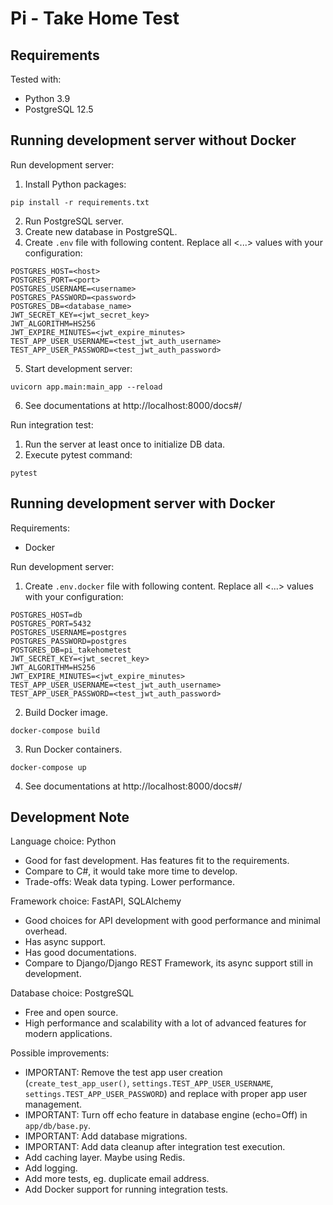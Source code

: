 # Pi - Take Home Test


## Requirements

Tested with:
- Python 3.9
- PostgreSQL 12.5


## Running development server without Docker

Run development server:
1. Install Python packages:
```
pip install -r requirements.txt
```
2. Run PostgreSQL server.
3. Create new database in PostgreSQL.
4. Create `.env` file with following content. Replace all <...> values with your configuration:
```
POSTGRES_HOST=<host>
POSTGRES_PORT=<port>
POSTGRES_USERNAME=<username>
POSTGRES_PASSWORD=<password>
POSTGRES_DB=<database_name>
JWT_SECRET_KEY=<jwt_secret_key>
JWT_ALGORITHM=HS256
JWT_EXPIRE_MINUTES=<jwt_expire_minutes>
TEST_APP_USER_USERNAME=<test_jwt_auth_username>
TEST_APP_USER_PASSWORD=<test_jwt_auth_password>
```
5. Start development server:
```
uvicorn app.main:main_app --reload
```
6. See documentations at http://localhost:8000/docs#/

Run integration test:
1. Run the server at least once to initialize DB data.
2. Execute pytest command:
```
pytest
```


## Running development server with Docker

Requirements:
- Docker

Run development server:
1. Create `.env.docker` file with following content. Replace all <...> values with your configuration:
```
POSTGRES_HOST=db
POSTGRES_PORT=5432
POSTGRES_USERNAME=postgres
POSTGRES_PASSWORD=postgres
POSTGRES_DB=pi_takehometest
JWT_SECRET_KEY=<jwt_secret_key>
JWT_ALGORITHM=HS256
JWT_EXPIRE_MINUTES=<jwt_expire_minutes>
TEST_APP_USER_USERNAME=<test_jwt_auth_username>
TEST_APP_USER_PASSWORD=<test_jwt_auth_password>
```
2. Build Docker image.
```
docker-compose build
```
3. Run Docker containers.
```
docker-compose up
```
4. See documentations at http://localhost:8000/docs#/


## Development Note

Language choice: Python
- Good for fast development. Has features fit to the requirements.
- Compare to C#, it would take more time to develop.
- Trade-offs: Weak data typing. Lower performance.

Framework choice: FastAPI, SQLAlchemy
- Good choices for API development with good performance and minimal overhead.
- Has async support.
- Has good documentations.
- Compare to Django/Django REST Framework, its async support still in development.

Database choice: PostgreSQL
- Free and open source.
- High performance and scalability with a lot of advanced features for modern applications.

Possible improvements:
- IMPORTANT: Remove the test app user creation (`create_test_app_user()`, `settings.TEST_APP_USER_USERNAME`, `settings.TEST_APP_USER_PASSWORD`) and replace with proper app user management.
- IMPORTANT: Turn off echo feature in database engine (echo=Off) in `app/db/base.py`.
- IMPORTANT: Add database migrations.
- IMPORTANT: Add data cleanup after integration test execution.
- Add caching layer. Maybe using Redis.
- Add logging.
- Add more tests, eg. duplicate email address.
- Add Docker support for running integration tests.

